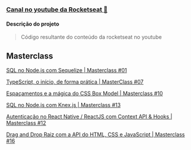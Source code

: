 ### [Canal no youtube da Rocketseat :rocket: ](https://www.youtube.com/channel/UCSfwM5u0Kce6Cce8_S72olg)

#### Descrição do projeto

> Código resultante do conteúdo da rocketseat no youtube

## Masterclass

[SQL no Node.js com Sequelize | Masterclass #01
](https://www.youtube.com/watch?v=Fbu7z5dXcRs&t=3064s)

[TypeScript, o início, de forma prática | MasterClass #07
](https://www.youtube.com/watch?v=0mYq5LrQN1s&ab_channel=Rocketseat)

[Espaçamentos e a mágica do CSS Box Model | Masterclass #10
](https://www.youtube.com/watch?v=nhW70H9H4gU&ab_channel=Rocketseat)

[SQL no Node.js com Knex.js | Masterclass #13
](https://www.youtube.com/watch?v=U7GjS3FuSkA&t=4976s&ab_channel=Rocketseat)

[Autenticação no React Native / ReactJS com Context API & Hooks | Masterclass #12
](https://www.youtube.com/watch?v=KISMYYXSIX8)

[Drag and Drop Raiz com a API do HTML, CSS e JavaScript | Masterclass #16
](https://www.youtube.com/watch?v=6wn8hpUcEcM&ab_channel=Rocketseat)


